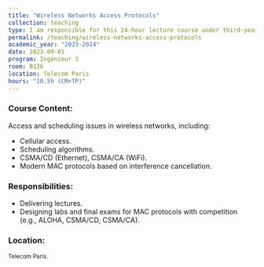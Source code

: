 ```yaml
---
title: "Wireless Networks Access Protocols"
collection: teaching
type: I am responsible for this 24-hour lecture course under third-year engineering students at Telecom Paris, coordinated by Prof. Marceau Coupechoux.
permalink: /teaching/wireless-networks-access-protocols
academic_year: "2023-2024"
date: 2023-09-01
program: Ingénieur 3
room: B126
location: Telecom Paris
hours: "10.5h (CM+TP)"
---
```


### Course Content:
Access and scheduling issues in wireless networks, including:
- Cellular access.
- Scheduling algorithms.
- CSMA/CD (Ethernet), CSMA/CA (WiFi).
- Modern MAC protocols based on interference cancellation.

### Responsibilities:
- Delivering lectures.
- Designing labs and final exams for MAC protocols with competition (e.g., ALOHA, CSMA/CD, CSMA/CA).

### Location:
<span style="font-size: smaller;">Telecom Paris.</span>

